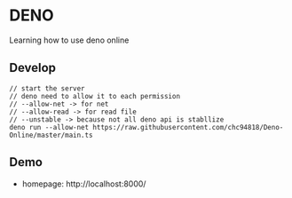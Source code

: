 # DENO 
Learning how to use deno online

## Develop
```
// start the server
// deno need to allow it to each permission
// --allow-net -> for net
// --allow-read -> for read file
// --unstable -> because not all deno api is stabllize
deno run --allow-net https://raw.githubusercontent.com/chc94818/Deno-Online/master/main.ts
```

## Demo
- homepage: http://localhost:8000/
